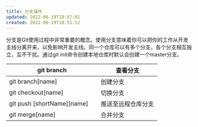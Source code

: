 ```yaml
---
title: 分支操作
updated: 2022-06-19T18:57:01
created: 2022-06-19T18:51:12
---
```


分支是Git使用过程中非常重要的概念。使用分支意味着你可以把你的工作从开发主线分离开来，以免影响开发主线。同一个仓库可以有多个分支，各个分支相互独立，互不干扰。通过git init命令创建本地仓库时默认会创建一个master分支。
<table>
<colgroup>
<col style="width: 60%" />
<col style="width: 39%" />
</colgroup>
<thead>
<tr class="header">
<th>git branch</th>
<th>查看分支</th>
</tr>
</thead>
<tbody>
<tr class="odd">
<td>git branch[name]</td>
<td>创建分支</td>
</tr>
<tr class="even">
<td>git checkout[name]</td>
<td>切换分支</td>
</tr>
<tr class="odd">
<td>git push [shortName][name]</td>
<td>推送至远程仓库分支</td>
</tr>
<tr class="even">
<td>git merge[name]</td>
<td>合并分支</td>
</tr>
</tbody>
</table>
